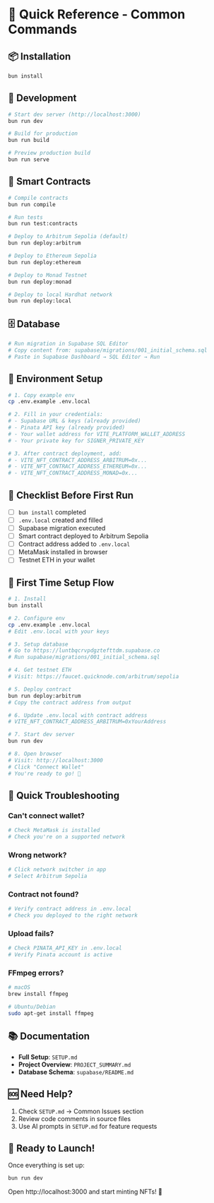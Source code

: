 # 🚀 Quick Reference - Common Commands

## 📦 Installation
```bash
bun install
```

## 🏃 Development
```bash
# Start dev server (http://localhost:3000)
bun run dev

# Build for production
bun run build

# Preview production build
bun run serve
```

## 🔗 Smart Contracts
```bash
# Compile contracts
bun run compile

# Run tests
bun run test:contracts

# Deploy to Arbitrum Sepolia (default)
bun run deploy:arbitrum

# Deploy to Ethereum Sepolia
bun run deploy:ethereum

# Deploy to Monad Testnet
bun run deploy:monad

# Deploy to local Hardhat network
bun run deploy:local
```

## 🗄️ Database
```bash
# Run migration in Supabase SQL Editor
# Copy content from: supabase/migrations/001_initial_schema.sql
# Paste in Supabase Dashboard → SQL Editor → Run
```

## 🔧 Environment Setup
```bash
# 1. Copy example env
cp .env.example .env.local

# 2. Fill in your credentials:
# - Supabase URL & keys (already provided)
# - Pinata API key (already provided)
# - Your wallet address for VITE_PLATFORM_WALLET_ADDRESS
# - Your private key for SIGNER_PRIVATE_KEY

# 3. After contract deployment, add:
# - VITE_NFT_CONTRACT_ADDRESS_ARBITRUM=0x...
# - VITE_NFT_CONTRACT_ADDRESS_ETHEREUM=0x...
# - VITE_NFT_CONTRACT_ADDRESS_MONAD=0x...
```

## 📝 Checklist Before First Run

- [ ] `bun install` completed
- [ ] `.env.local` created and filled
- [ ] Supabase migration executed
- [ ] Smart contract deployed to Arbitrum Sepolia
- [ ] Contract address added to `.env.local`
- [ ] MetaMask installed in browser
- [ ] Testnet ETH in your wallet

## 🎯 First Time Setup Flow

```bash
# 1. Install
bun install

# 2. Configure env
cp .env.example .env.local
# Edit .env.local with your keys

# 3. Setup database
# Go to https://luntbqcrvpdgztefttdm.supabase.co
# Run supabase/migrations/001_initial_schema.sql

# 4. Get testnet ETH
# Visit: https://faucet.quicknode.com/arbitrum/sepolia

# 5. Deploy contract
bun run deploy:arbitrum
# Copy the contract address from output

# 6. Update .env.local with contract address
# VITE_NFT_CONTRACT_ADDRESS_ARBITRUM=0xYourAddress

# 7. Start dev server
bun run dev

# 8. Open browser
# Visit: http://localhost:3000
# Click "Connect Wallet"
# You're ready to go! 🎉
```

## 🐛 Quick Troubleshooting

### Can't connect wallet?
```bash
# Check MetaMask is installed
# Check you're on a supported network
```

### Wrong network?
```bash
# Click network switcher in app
# Select Arbitrum Sepolia
```

### Contract not found?
```bash
# Verify contract address in .env.local
# Check you deployed to the right network
```

### Upload fails?
```bash
# Check PINATA_API_KEY in .env.local
# Verify Pinata account is active
```

### FFmpeg errors?
```bash
# macOS
brew install ffmpeg

# Ubuntu/Debian
sudo apt-get install ffmpeg
```

## 📚 Documentation

- **Full Setup**: `SETUP.md`
- **Project Overview**: `PROJECT_SUMMARY.md`
- **Database Schema**: `supabase/README.md`

## 🆘 Need Help?

1. Check `SETUP.md` → Common Issues section
2. Review code comments in source files
3. Use AI prompts in `SETUP.md` for feature requests

## 🎉 Ready to Launch!

Once everything is set up:
```bash
bun run dev
```

Open http://localhost:3000 and start minting NFTs! 🚀
